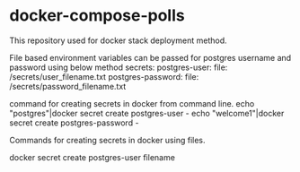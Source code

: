 # docker-compose-polls
This repository used for docker stack deployment method.

File based environment variables can be passed for postgres username and password using below method
secrets:
 postgres-user:
   file: /secrets/user_filename.txt
 postgres-password: 
   file: /secrets/password_filename.txt

command for creating secrets in docker from command line.
echo "postgres"|docker secret create postgres-user -
echo "welcome1"|docker secret create postgres-password -

Commands for creating secrets in docker using files.

docker secret create postgres-user filename



